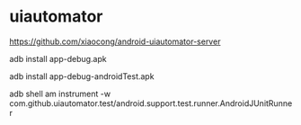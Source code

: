 # uiautomator

https://github.com/xiaocong/android-uiautomator-server

adb install app-debug.apk

adb install app-debug-androidTest.apk

adb shell am instrument -w com.github.uiautomator.test/android.support.test.runner.AndroidJUnitRunner
